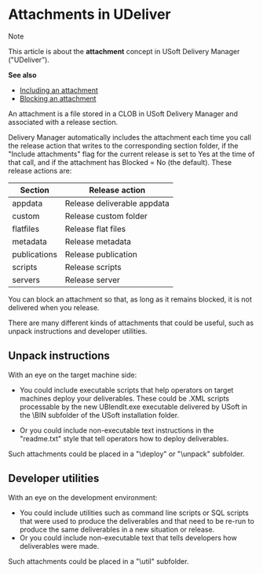 # Attachments in UDeliver

> [!NOTE]
> This article is about the **attachment** concept in USoft Delivery Manager ("UDeliver”).

**See also**

- [Including an attachment](/docs/Continuous%20delivery/Delivery%20Manager%20basic%20procedures/Including%20an%20attachment.md)
- [Blocking an attachment](/docs/Continuous%20delivery/Delivery%20Manager%20basic%20procedures/Blocking%20an%20attachment.md)

An attachment is a file stored in a CLOB in USoft Delivery Manager and associated with a release section.  

Delivery Manager automatically includes the attachment each time you call the release action that writes to the corresponding section folder, if the "Include attachments" flag for the current release is set to Yes at the time of that call, and if the attachment has Blocked = No (the default). These release actions are:

|**Section**|**Release action**|
|--------|--------|
|appdata |Release deliverable appdata|
|custom  |Release custom folder|
|flatfiles|Release flat files|
|metadata|Release metadata|
|publications|Release publication|
|scripts |Release scripts|
|servers |Release server|



You can block an attachment so that, as long as it remains blocked, it is not delivered when you release.

There are many different kinds of attachments that could be useful, such as unpack instructions and developer utilities.

## Unpack instructions

With an eye on the target machine side:

- You could include executable scripts that help operators on target machines deploy your deliverables. These could be .XML scripts processable by the new UBlendIt.exe executable delivered by USoft in the \\BIN subfolder of the USoft installation folder.

- Or you could include non-executable text instructions in the "readme.txt" style that tell operators how to deploy deliverables.

Such attachments could be placed in a "\\deploy" or "\\unpack" subfolder.

## Developer utilities

With an eye on the development environment:

- You could include utilities such as command line scripts or SQL scripts that were used to produce the deliverables and that need to be re-run to produce the same deliverables in a new situation or release.
- Or you could include non-executable text that tells developers how deliverables were made.

Such attachments could be placed in a "\\util" subfolder.